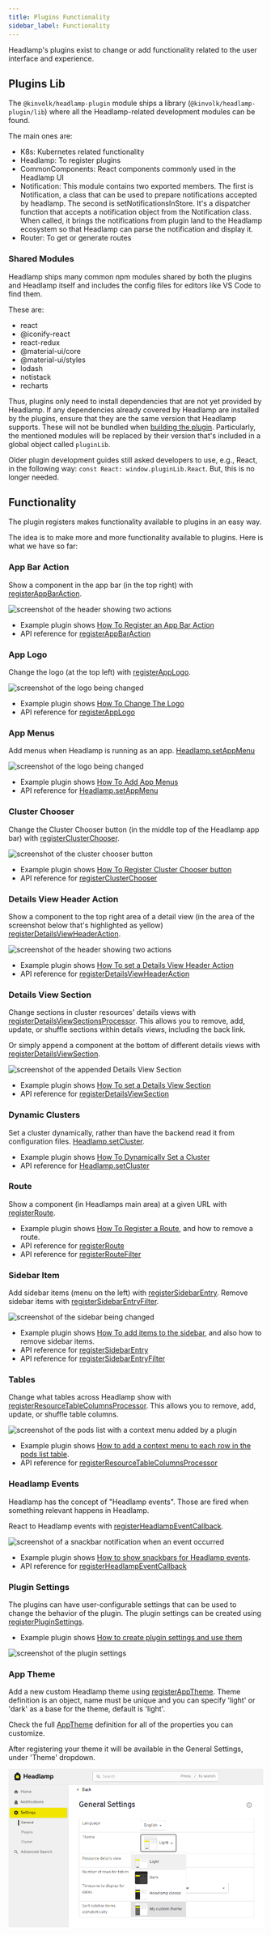 ```yaml
---
title: Plugins Functionality
sidebar_label: Functionality
---
```


Headlamp's plugins exist to change or add functionality related to
the user interface and experience.

## Plugins Lib

The `@kinvolk/headlamp-plugin` module ships a library
(`@kinvolk/headlamp-plugin/lib`) where all the Headlamp-related development
modules can be found.

The main ones are:

- K8s: Kubernetes related functionality
- Headlamp: To register plugins
- CommonComponents: React components commonly used in the Headlamp UI
- Notification: This module contains two exported members. The first is Notification, a class that can be used to prepare notifications accepted by headlamp. The second is setNotificationsInStore. It's a dispatcher function that accepts a notification object from the Notification class. When called, it brings the notifications from plugin land to the Headlamp ecosystem so that Headlamp can parse the notification and display it.
- Router: To get or generate routes

### Shared Modules

Headlamp ships many common npm modules shared by both the plugins and
Headlamp itself and includes the config files for editors like VS Code
to find them.

These are:

- react
- @iconify-react
- react-redux
- @material-ui/core
- @material-ui/styles
- lodash
- notistack
- recharts

Thus, plugins only need to install dependencies that are not yet provided by Headlamp.
If any dependencies already covered by Headlamp are installed by the plugins, ensure
that they are the same version that Headlamp supports. These will not be bundled when
[building the plugin](../building.md).
Particularly, the mentioned modules will be replaced by their version that's included
in a global object called `pluginLib`.

Older plugin development guides still asked developers to use, e.g., React, in the following
way: `const React: window.pluginLib.React`. But, this is no longer needed.

## Functionality

The plugin registers makes functionality available to plugins in an easy way.

The idea is to make more and more functionality available to plugins. Here is
what we have so far:

### App Bar Action

Show a component in the app bar (in the top right) with
[registerAppBarAction](../../api/plugin/registry/functions/registerappbaraction).

![screenshot of the header showing two actions](../images/podcounter_screenshot.png)

- Example plugin shows [How To Register an App Bar Action](https://github.com/kubernetes-sigs/headlamp/tree/main/plugins/examples/pod-counter)
- API reference for [registerAppBarAction](../../api/plugin/registry/functions/registerappbaraction)

### App Logo

Change the logo (at the top left) with
[registerAppLogo](../../api/plugin/registry/functions/registerapplogo).

![screenshot of the logo being changed](../images/change-logo.png)

- Example plugin shows [How To Change The Logo](https://github.com/kubernetes-sigs/headlamp/tree/main/plugins/examples/change-logo)
- API reference for [registerAppLogo](../../api/plugin/registry/functions/registerapplogo)

### App Menus

Add menus when Headlamp is running as an app.
[Headlamp.setAppMenu](../../api/plugin/lib/classes/Headlamp#setappmenu)

![screenshot of the logo being changed](../images/app-menus.png)

- Example plugin shows [How To Add App Menus](https://github.com/kubernetes-sigs/headlamp/tree/main/plugins/examples/app-menus)
- API reference for [Headlamp.setAppMenu](../../api/plugin/lib/classes/Headlamp#setappmenu)

### Cluster Chooser

Change the Cluster Chooser button (in the middle top of the Headlamp app bar) with
[registerClusterChooser](../../api/plugin/registry/functions/registerclusterchooser).

![screenshot of the cluster chooser button](../images/cluster-chooser.png)

- Example plugin shows [How To Register Cluster Chooser button](https://github.com/kubernetes-sigs/headlamp/tree/main/plugins/examples/clusterchooser)
- API reference for [registerClusterChooser](../../api/plugin/registry/functions/registerclusterchooser)

### Details View Header Action

Show a component to the top right area of a detail view
(in the area of the screenshot below that's highlighted as yellow)
[registerDetailsViewHeaderAction](../../api/plugin/registry/functions/registerdetailsviewheaderaction).

![screenshot of the header showing two actions](../images/header_actions_screenshot.png)

- Example plugin shows [How To set a Details View Header Action](https://github.com/kubernetes-sigs/headlamp/tree/main/plugins/examples/details-view)
- API reference for [registerDetailsViewHeaderAction](../../api/plugin/registry/functions/registerdetailsviewheaderaction)

### Details View Section

Change sections in cluster resources' details views with [registerDetailsViewSectionsProcessor](../../api/plugin/registry/functions/registerdetailsviewsectionsprocessor). This allows you to remove, add, update, or shuffle sections within details views, including the back link.

Or simply append a component at the bottom of different details views with
[registerDetailsViewSection](../../api/plugin/registry/functions/registerdetailsviewsection).

![screenshot of the appended Details View Section](../images/details-view.jpeg)

- Example plugin shows [How To set a Details View Section](https://github.com/kubernetes-sigs/headlamp/tree/main/plugins/examples/details-view)
- API reference for [registerDetailsViewSection](../../api/plugin/registry/functions/registerdetailsviewsection)

### Dynamic Clusters

Set a cluster dynamically, rather than have the backend read it from configuration files.
[Headlamp.setCluster](../../api/plugin/lib/classes/Headlamp.md#setcluster).

- Example plugin shows [How To Dynamically Set a Cluster](https://github.com/kubernetes-sigs/headlamp/tree/main/plugins/examples/dynamic-clusters)
- API reference for [Headlamp.setCluster](../../api/plugin/lib/classes/Headlamp.md#setcluster)

### Route

Show a component (in Headlamps main area) at a given URL with
[registerRoute](../../api/plugin/registry/functions/registerroute).

- Example plugin shows [How To Register a Route](https://github.com/kubernetes-sigs/headlamp/tree/main/plugins/examples/sidebar), and how to remove a route.
- API reference for [registerRoute](../../api/plugin/registry/functions/registerroute)
- API reference for [registerRouteFilter](../../api/plugin/registry/functions/registerroutefilter)

### Sidebar Item

Add sidebar items (menu on the left) with
[registerSidebarEntry](../../api/plugin/registry/functions/registersidebarentry).
Remove sidebar items with [registerSidebarEntryFilter](../../api/plugin/registry/functions/registersidebarentryfilter).

![screenshot of the sidebar being changed](../images/sidebar.png)

- Example plugin shows [How To add items to the sidebar](https://github.com/kubernetes-sigs/headlamp/tree/main/plugins/examples/sidebar), and also how to remove sidebar items.
- API reference for [registerSidebarEntry](../../api/plugin/registry/functions/registersidebarentry)
- API reference for [registerSidebarEntryFilter](../../api/plugin/registry/functions/registersidebarentryfilter)

### Tables

Change what tables across Headlamp show with [registerResourceTableColumnsProcessor](../../api/plugin/registry/functions/registersidebarentry). This allows you to remove, add, update, or shuffle table columns.

![screenshot of the pods list with a context menu added by a plugin](../images/table-context-menu.png)

- Example plugin shows [How to add a context menu to each row in the pods list table](https://github.com/kubernetes-sigs/headlamp/tree/main/plugins/examples/tables).
- API reference for [registerResourceTableColumnsProcessor](../../api/plugin/registry/functions/registerresourcetablecolumnsprocessor)

### Headlamp Events

Headlamp has the concept of "Headlamp events". Those are fired when something relevant happens in Headlamp.

React to Headlamp events with [registerHeadlampEventCallback](../../api/plugin/registry/functions/registerheadlampeventcallback).

![screenshot of a snackbar notification when an event occurred](../images/event-snackbar.png)

- Example plugin shows [How to show snackbars for Headlamp events](https://github.com/kubernetes-sigs/headlamp/tree/main/plugins/examples/headlamp-events).
- API reference for [registerHeadlampEventCallback](../../api/plugin/registry/functions/registerheadlampeventcallback)

### Plugin Settings

The plugins can have user-configurable settings that can be used to change the behavior of the plugin. The plugin settings can be created using [registerPluginSettings](../../api/plugin/registry/functions/registerpluginsettings).

- Example plugin shows [How to create plugin settings and use them](https://github.com/kubernetes-sigs/headlamp/tree/main/plugins/examples/change-logo)

![screenshot of the plugin settings](../images/plugin-settings.png)

### App Theme

Add a new custom Headlamp theme using [registerAppTheme](../../api/plugin/registry/functions/registerapptheme).
Theme definition is an object, name must be unique and you can specify 'light' or 'dark' as a base for the theme, default is 'light'.

Check the full [AppTheme](../../api/lib/AppTheme/interfaces/AppTheme.md) definition for all of the properties you can customize.

After registering your theme it will be available in the General Settings, under 'Theme' dropdown.

![screenshot of the theme dropdown](./images/settings-theme-dropdown.png)
